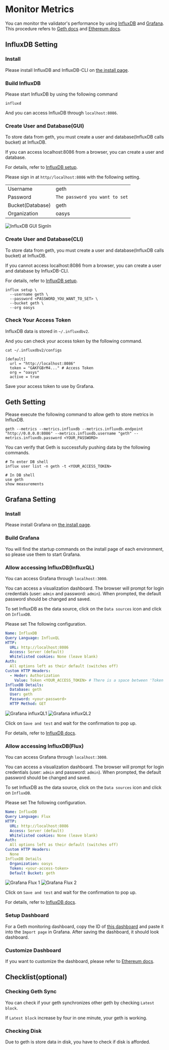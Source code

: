 # Monitor Metrics
You can monitor the validator's performance by using [InfluxDB](https://www.influxdata.com/) and [Grafana](https://grafana.com/).
This procedure refers to [Geth docs](https://geth.ethereum.org/docs/monitoring/dashboards) and [Ethereum docs](https://ethereum.org/en/developers/tutorials/monitoring-geth-with-influxdb-and-grafana/).

## InfluxDB Setting

### Install
Please install InfluxDB and InfluxDB-CLI on [the install page](https://docs.influxdata.com/influxdb/v2.6/install/).

### Build InfluxDB
Please start InfluxDB by using the following command

```shell
influxd
```

And you can access InfluxDB through `localhost:8086`.

### Create User and Database(GUI)
To store data from geth, you must create a user and database(InfluxDB calls bucket) at InfluxDB.

If you can access localhost:8086 from a browser, you can create a user and database.

For details, refer to [InfluxDB setup](https://docs.influxdata.com/influxdb/v2.6/install/#set-up-influxdb-through-the-ui).

Please sign in at `http//localhost:8086` with the following setting.

|                 |                                            |
|-----------------|--------------------------------------------|
| Username         | geth                                      |
| Password | `The password you want to set`                                        |
| Bucket(Database)             | geth         |
| Organization        | oasys    |

![InfluxDB GUI SignIn](/img/docs/techdocs/monitor-validator/influxdb_signin.png)

### Create User and Database(CLI)
To store data from geth, you must create a user and database(InfluxDB calls bucket) at InfluxDB.

If you cannot access localhost:8086 from a browser, you can create a user and database by InfluxDB-CLI.

For details, refer to [InfluxDB setup](https://docs.influxdata.com/influxdb/v2.6/install/?t=Set+up+with+the+CLI#set-up-influxdb-through-the-influx-cli).

```shell
influx setup \
  --username geth \
  --password <PASSWORD_YOU_WANT_TO_SET> \
  --bucket geth \
  --org oasys
```

### Check Your Access Token
InfluxDB data is stored in `~/.influxdbv2`. 

And you can check your access token by the following command.

```shell
cat ~/.influxdbv2/configs 
```

```shell
[default]
  url = "http://localhost:8086"
  token = "GAKFGBrM4..." # Access Token
  org = "oasys"
  active = true
```

Save your access token to use by Grafana.

## Geth Setting
Please execute the following command to allow geth to store metrics in InfluxDB.

```shell
geth --metrics --metrics.influxdb --metrics.influxdb.endpoint "http://0.0.0.0:8086" --metrics.influxdb.username "geth" --metrics.influxdb.password <YOUR_PASSWORD>
```

You can verify that Geth is successfully pushing data by the following commands.
```shell
# To enter DB shell
influx user list -n geth -t <YOUR_ACCESS_TOKEN>
```

```shell
# In DB shell
use geth
show measurements
```

## Grafana Setting

### Install
Please install Grafana on [the install page](https://grafana.com/docs/grafana/latest/setup-grafana/installation/).

### Build Grafana
You will find the startup commands on the install page of each environment, so please use them to start Grafana.
### Allow accessing InfluxDB(InfluxQL)
You can access Grafana through `localhost:3000`.

You can access a visualization dashboard. The browser will prompt for login credentials (user: `admin` and password: `admin`). When prompted, the default password should be changed and saved.

To set InfluxDB as the data source, click on the `Data sources` icon and click on `InfluxDB`.

Please set The following configuration.
```yaml
Name: InfluxDB
Query Language: InfluxQL
HTTP:
  URL: http://localhost:8086
  Access: Server (default)
  Whitelisted cookies: None (leave blank)
Auth:
  All options left as their default (switches off)
Custom HTTP Headers:
  - Heder: Authorization
    Value: Token <YOUR_ACCESS_TOKEN> # There is a space between 'Token' and <YOUR_ACCESS_TOKEN>
InfluxDB Details:
  Database: geth
  User: geth
  Password: <your-password>
  HTTP Method: GET
```

![Grafana influxQL1](/img/docs/techdocs/monitor-validator/grafana_influxQL_1.png)
![Grafana influxQL2](/img/docs/techdocs/monitor-validator/grafana_influxQL_2.png)

Click on `Save and test` and wait for the confirmation to pop up.

For details, refer to [InfluxDB docs](https://docs.influxdata.com/influxdb/v2.0/tools/grafana/?t=InfluxQL).

### Allow accessing InfluxDB(Flux)
You can access Grafana through `localhost:3000`.

You can access a visualization dashboard. The browser will prompt for login credentials (user: `admin` and password: `admin`). When prompted, the default password should be changed and saved.

To set InfluxDB as the data source, click on the `Data sources` icon and click on `InfluxDB`.

Please set The following configuration.
```yaml
Name: InfluxDB
Query Language: Flux
HTTP:
  URL: http://localhost:8086
  Access: Server (default)
  Whitelisted cookies: None (leave blank)
Auth:
  All options left as their default (switches off)
Custom HTTP Headers:
  None
InfluxDB Details
  Organization: oasys
  Token: <your-access-token>
  Default Bucket: geth
```

![Grafana Flux 1](/img/docs/techdocs/monitor-validator/grafana_flux_1.png)
![Grafana Flux 2](/img/docs/techdocs/monitor-validator/grafana_flux_2.png)

Click on `Save and test` and wait for the confirmation to pop up.

For details, refer to [InfluxDB docs](https://docs.influxdata.com/influxdb/v2.0/tools/grafana/).

### Setup Dashboard
For a Geth monitoring dashboard, copy the ID of [this dashboard](https://grafana.com/grafana/dashboards/13877-single-geth-dashboard/) and paste it into the `Import page` in Grafana. After saving the dashboard, it should look dashboard.

### Customize Dashboard
If you want to customize the dashboard, please refer to [Ethereum docs](https://ethereum.org/en/developers/tutorials/monitoring-geth-with-influxdb-and-grafana/#setting-up-grafana).

## Checklist(optional)
### Checking Geth Sync
You can check if your geth synchronizes other geth by checking `Latest block`.

If `Latest block` increase by four in one minute, your geth is working.

### Checking Disk
Due to geth is store data in disk, you have to check if disk is afforded.

